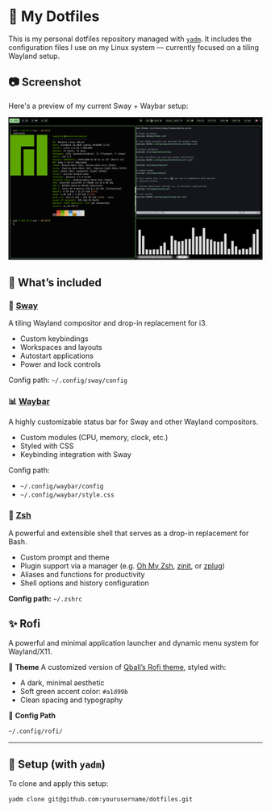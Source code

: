 # 🧩 My Dotfiles

This is my personal dotfiles repository managed with [`yadm`](https://yadm.io/). It includes the configuration files I use on my Linux system — currently focused on a tiling Wayland setup.

## 📷 Screenshot

Here's a preview of my current Sway + Waybar setup:

![screenshot of my sway setup](swappy-20250521_140818.png)

## 📁 What’s included

### 🌅 [Sway](https://github.com/swaywm/sway)
A tiling Wayland compositor and drop-in replacement for i3.

- Custom keybindings
- Workspaces and layouts
- Autostart applications
- Power and lock controls

Config path: `~/.config/sway/config`

### 📊 [Waybar](https://github.com/Alexays/Waybar)
A highly customizable status bar for Sway and other Wayland compositors.

- Custom modules (CPU, memory, clock, etc.)
- Styled with CSS
- Keybinding integration with Sway

Config path:  
- `~/.config/waybar/config`  
- `~/.config/waybar/style.css`

### 🐚 [Zsh](https://www.zsh.org/)

A powerful and extensible shell that serves as a drop-in replacement for Bash.

* Custom prompt and theme
* Plugin support via a manager (e.g. [Oh My Zsh](https://ohmyz.sh/), [zinit](https://github.com/zdharma-continuum/zinit), or [zplug](https://github.com/zplug/zplug))
* Aliases and functions for productivity
* Shell options and history configuration

**Config path:** `~/.zshrc`


## ✨ Rofi

A powerful and minimal application launcher and dynamic menu system for Wayland/X11.

🎨 **Theme**
A customized version of [Qball’s Rofi theme](https://github.com/davatorium/rofi), styled with:

* A dark, minimal aesthetic
* Soft green accent color: `#a1d99b`
* Clean spacing and typography


📁 **Config Path**

```bash
~/.config/rofi/
```


---

## 🚀 Setup (with `yadm`)

To clone and apply this setup:

```bash
yadm clone git@github.com:yourusername/dotfiles.git

